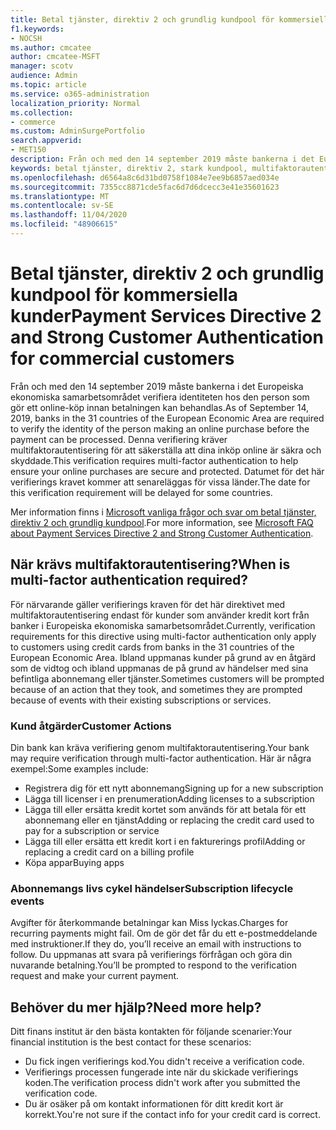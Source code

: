 ```yaml
---
title: Betal tjänster, direktiv 2 och grundlig kundpool för kommersiella kunder
f1.keywords:
- NOCSH
ms.author: cmcatee
author: cmcatee-MSFT
manager: scotv
audience: Admin
ms.topic: article
ms.service: o365-administration
localization_priority: Normal
ms.collection:
- commerce
ms.custom: AdminSurgePortfolio
search.appverid:
- MET150
description: Från och med den 14 september 2019 måste bankerna i det Europeiska ekonomiska samarbetsområdet verifiera identiteten hos den person som gör ett online-köp innan betalningen kan behandlas. "
keywords: betal tjänster, direktiv 2, stark kundpool, multifaktorautentisering
ms.openlocfilehash: d6564a8c6d31bd0758f1084e7ee9b6857aed034e
ms.sourcegitcommit: 7355cc8871cde5fac6d7d6dcecc3e41e35601623
ms.translationtype: MT
ms.contentlocale: sv-SE
ms.lasthandoff: 11/04/2020
ms.locfileid: "48906615"
---
```

# <a name="payment-services-directive-2-and-strong-customer-authentication-for-commercial-customers"></a><span data-ttu-id="b8e50-104">Betal tjänster, direktiv 2 och grundlig kundpool för kommersiella kunder</span><span class="sxs-lookup"><span data-stu-id="b8e50-104">Payment Services Directive 2 and Strong Customer Authentication for commercial customers</span></span>

<span data-ttu-id="b8e50-105">Från och med den 14 september 2019 måste bankerna i det Europeiska ekonomiska samarbetsområdet verifiera identiteten hos den person som gör ett online-köp innan betalningen kan behandlas.</span><span class="sxs-lookup"><span data-stu-id="b8e50-105">As of September 14, 2019, banks in the 31 countries of the European Economic Area are required to verify the identity of the person making an online purchase before the payment can be processed.</span></span> <span data-ttu-id="b8e50-106">Denna verifiering kräver multifaktorautentisering för att säkerställa att dina inköp online är säkra och skyddade.</span><span class="sxs-lookup"><span data-stu-id="b8e50-106">This verification requires multi-factor authentication to help ensure your online purchases are secure and protected.</span></span> <span data-ttu-id="b8e50-107">Datumet för det här verifierings kravet kommer att senareläggas för vissa länder.</span><span class="sxs-lookup"><span data-stu-id="b8e50-107">The date for this verification requirement will be delayed for some countries.</span></span>

<span data-ttu-id="b8e50-108">Mer information finns i [Microsoft vanliga frågor och svar om betal tjänster, direktiv 2 och grundlig kundpool](https://support.microsoft.com/help/4517854/microsoft-account-open-banking-customer-authentication).</span><span class="sxs-lookup"><span data-stu-id="b8e50-108">For more information, see [Microsoft FAQ about Payment Services Directive 2 and Strong Customer Authentication](https://support.microsoft.com/help/4517854/microsoft-account-open-banking-customer-authentication).</span></span>

## <a name="when-is-multi-factor-authentication-required"></a><span data-ttu-id="b8e50-109">När krävs multifaktorautentisering?</span><span class="sxs-lookup"><span data-stu-id="b8e50-109">When is multi-factor authentication required?</span></span>

<span data-ttu-id="b8e50-110">För närvarande gäller verifierings kraven för det här direktivet med multifaktorautentisering endast för kunder som använder kredit kort från banker i Europeiska ekonomiska samarbetsområdet.</span><span class="sxs-lookup"><span data-stu-id="b8e50-110">Currently, verification requirements for this directive using multi-factor authentication only apply to customers using credit cards from banks in the 31 countries of the European Economic Area.</span></span> <span data-ttu-id="b8e50-111">Ibland uppmanas kunder på grund av en åtgärd som de vidtog och ibland uppmanas de på grund av händelser med sina befintliga abonnemang eller tjänster.</span><span class="sxs-lookup"><span data-stu-id="b8e50-111">Sometimes customers will be prompted because of an action that they took, and sometimes they are prompted because of events with their existing subscriptions or services.</span></span>

### <a name="customer-actions"></a><span data-ttu-id="b8e50-112">Kund åtgärder</span><span class="sxs-lookup"><span data-stu-id="b8e50-112">Customer Actions</span></span>

<span data-ttu-id="b8e50-113">Din bank kan kräva verifiering genom multifaktorautentisering.</span><span class="sxs-lookup"><span data-stu-id="b8e50-113">Your bank may require verification through multi-factor authentication.</span></span> <span data-ttu-id="b8e50-114">Här är några exempel:</span><span class="sxs-lookup"><span data-stu-id="b8e50-114">Some examples include:</span></span>
- <span data-ttu-id="b8e50-115">Registrera dig för ett nytt abonnemang</span><span class="sxs-lookup"><span data-stu-id="b8e50-115">Signing up for a new subscription</span></span>
- <span data-ttu-id="b8e50-116">Lägga till licenser i en prenumeration</span><span class="sxs-lookup"><span data-stu-id="b8e50-116">Adding licenses to a subscription</span></span>
- <span data-ttu-id="b8e50-117">Lägga till eller ersätta kredit kortet som används för att betala för ett abonnemang eller en tjänst</span><span class="sxs-lookup"><span data-stu-id="b8e50-117">Adding or replacing the credit card used to pay for a subscription or service</span></span>
- <span data-ttu-id="b8e50-118">Lägga till eller ersätta ett kredit kort i en fakturerings profil</span><span class="sxs-lookup"><span data-stu-id="b8e50-118">Adding or replacing a credit card on a billing profile</span></span>
- <span data-ttu-id="b8e50-119">Köpa appar</span><span class="sxs-lookup"><span data-stu-id="b8e50-119">Buying apps</span></span>

### <a name="subscription-lifecycle-events"></a><span data-ttu-id="b8e50-120">Abonnemangs livs cykel händelser</span><span class="sxs-lookup"><span data-stu-id="b8e50-120">Subscription lifecycle events</span></span>

<span data-ttu-id="b8e50-121">Avgifter för återkommande betalningar kan Miss lyckas.</span><span class="sxs-lookup"><span data-stu-id="b8e50-121">Charges for recurring payments might fail.</span></span> <span data-ttu-id="b8e50-122">Om de gör det får du ett e-postmeddelande med instruktioner.</span><span class="sxs-lookup"><span data-stu-id="b8e50-122">If they do, you’ll receive an email with instructions to follow.</span></span> <span data-ttu-id="b8e50-123">Du uppmanas att svara på verifierings förfrågan och göra din nuvarande betalning.</span><span class="sxs-lookup"><span data-stu-id="b8e50-123">You’ll be prompted to respond to the verification request and make your current payment.</span></span>

## <a name="need-more-help"></a><span data-ttu-id="b8e50-124">Behöver du mer hjälp?</span><span class="sxs-lookup"><span data-stu-id="b8e50-124">Need more help?</span></span>

<span data-ttu-id="b8e50-125">Ditt finans institut är den bästa kontakten för följande scenarier:</span><span class="sxs-lookup"><span data-stu-id="b8e50-125">Your financial institution is the best contact for these scenarios:</span></span>
- <span data-ttu-id="b8e50-126">Du fick ingen verifierings kod.</span><span class="sxs-lookup"><span data-stu-id="b8e50-126">You didn't receive a verification code.</span></span>  
- <span data-ttu-id="b8e50-127">Verifierings processen fungerade inte när du skickade verifierings koden.</span><span class="sxs-lookup"><span data-stu-id="b8e50-127">The verification process didn't work after you submitted the verification code.</span></span>
- <span data-ttu-id="b8e50-128">Du är osäker på om kontakt informationen för ditt kredit kort är korrekt.</span><span class="sxs-lookup"><span data-stu-id="b8e50-128">You're not sure if the contact info for your credit card is correct.</span></span>
